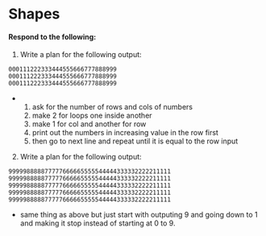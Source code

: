 # Shapes
#### Respond to the following:

1. Write a plan for the following output:
```
000111222333444555666777888999
000111222333444555666777888999
000111222333444555666777888999
```
  * 1) ask for the number of rows and cols of numbers
    2) make 2 for loops one inside another
    3) make 1 for col and another for row
    4) print out the numbers in increasing value in the row first
    5) then go to next line and repeat until it is equal to the row input


2. Write a plan for the following output:
```
999998888877777666665555544444333332222211111
999998888877777666665555544444333332222211111
999998888877777666665555544444333332222211111
999998888877777666665555544444333332222211111
999998888877777666665555544444333332222211111
```
  * same thing as above but just start with outputing 9 and going down to 1 and making it stop instead of starting at 0 to 9.
